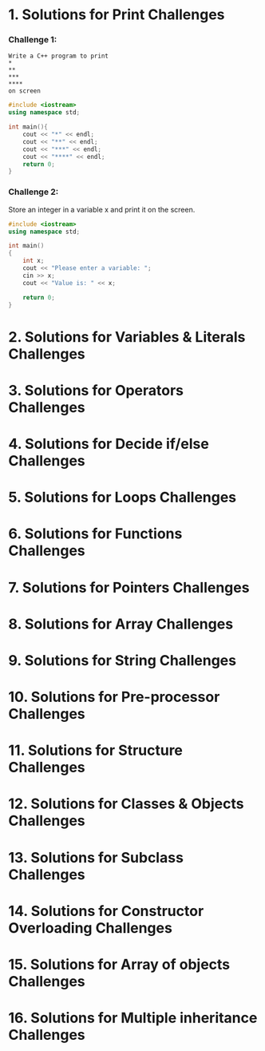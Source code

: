 # 1. Solutions for Print Challenges
### Challenge 1:
```
Write a C++ program to print
*
**
***
****
on screen
```
```c++
#include <iostream>
using namespace std;

int main(){
    cout << "*" << endl;
    cout << "**" << endl; 
    cout << "***" << endl; 
    cout << "****" << endl; 
    return 0;
}
```

### Challenge 2:
Store an integer in a variable x and print it on the screen.
```c++
#include <iostream>
using namespace std;

int main()
{
    int x;
    cout << "Please enter a variable: ";
    cin >> x;
    cout << "Value is: " << x;

    return 0;
}
```

# 2. Solutions for Variables & Literals Challenges

# 3. Solutions for Operators Challenges

# 4. Solutions for Decide if/else Challenges

# 5. Solutions for Loops Challenges

# 6. Solutions for Functions Challenges

# 7. Solutions for Pointers Challenges

# 8. Solutions for Array Challenges

# 9. Solutions for String Challenges

# 10. Solutions for Pre-processor Challenges

# 11. Solutions for Structure Challenges

# 12. Solutions for Classes & Objects Challenges

# 13. Solutions for Subclass Challenges

# 14. Solutions for Constructor Overloading Challenges

# 15. Solutions for Array of objects Challenges

# 16. Solutions for Multiple inheritance Challenges
